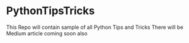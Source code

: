 # PythonTipsTricks
This Repo will contain sample of all Python Tips and Tricks 
There will be Medium article coming soon also